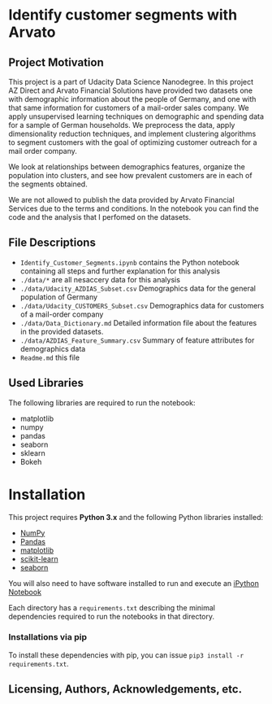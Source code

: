 # Identify customer segments with Arvato

## Project Motivation

This project is a part of Udacity Data Science Nanodegree. In this project AZ Direct and Arvato Financial Solutions have provided two datasets one with demographic information about the people of Germany, and one with that same information for customers of a mail-order sales company. We apply unsupervised learning techniques on demographic and spending data for a sample of German households. We preprocess the data, apply dimensionality reduction techniques, and implement clustering algorithms to segment customers with the goal of optimizing customer outreach for a mail order company.

We look at relationships between demographics features, organize the population into clusters, and see how prevalent customers are in each of the segments obtained.

We are not allowed to publish the data provided by Arvato Financial Services due to the terms and conditions. In the notebook you can find the code and the analysis that I perfomed on the datasets. 

## File Descriptions

* `Identify_Customer_Segments.ipynb` contains the Python notebook containing all steps and further explanation for this analysis
* `./data/*` are all nesaccery data for this analysis
* `./data/Udacity_AZDIAS_Subset.csv` Demographics data for the general population of Germany
* `./data/Udacity_CUSTOMERS_Subset.csv` Demographics data for customers of a mail-order company
* `./data/Data_Dictionary.md` Detailed information file about the features in the provided datasets.
* `./data/AZDIAS_Feature_Summary.csv` Summary of feature attributes for demographics data
* `Readme.md` this file

## Used Libraries

The following libraries are required to run the notebook:

* matplotlib
* numpy
* pandas
* seaborn
* sklearn
* Bokeh


# Installation

This project requires **Python 3.x** and the following Python libraries installed:

- [NumPy](http://www.numpy.org/)
- [Pandas](http://pandas.pydata.org)
- [matplotlib](http://matplotlib.org/)
- [scikit-learn](http://scikit-learn.org/stable/)
- [seaborn](https://seaborn.pydata.org)

You will also need to have software installed to run and execute an [iPython Notebook](http://ipython.org/notebook.html)

Each directory has a `requirements.txt` describing the minimal dependencies required to run the notebooks in that directory.

### Installations via pip

To install these dependencies with pip, you can issue `pip3 install -r requirements.txt`.


## Licensing, Authors, Acknowledgements, etc.
